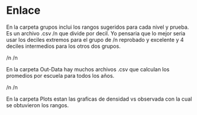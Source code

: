 Enlace
======

En la carpeta grupos inclui los rangos sugeridos para cada nivel y prueba. Es un archivo .csv /n
que divide por decil. Yo pensaria que lo mejor seria usar los deciles extremos para el grupo de /n
reprobado y excelente y 4 deciles intermedios para los otros dos grupos.

/n
/n

En la carpeta Out-Data hay muchos archivos .csv que calculan los promedios por escuela para todos los años.

/n
/n

En la carpeta Plots estan las graficas de densidad vs observada con la cual se obtuvieron los rangos.
